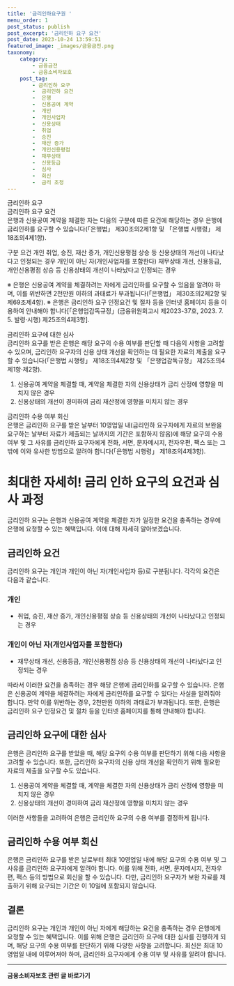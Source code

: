 ```yaml
---
title: '금리인하요구권 '
menu_order: 1
post_status: publish
post_excerpt: '금리인하 요구 요건'
post_date: 2023-10-24 13:59:51
featured_image: _images/금융금전.png
taxonomy:
    category:
        - 금융금전
        - 금융소비자보호
    post_tag:
        - 금리인하 요구
        -  금리인하 요건
        -  은행
        -  신용공여 계약
        -  개인
        -  개인사업자
        -  신용상태
        -  취업
        -  승진
        -  재산 증가
        -  개인신용평점
        -  재무상태
        -  신용등급
        -  심사
        -  회신
        -  금리 조정
---
```



금리인하 요구  
금리인하 요구 요건  
은행과 신용공여 계약을 체결한 자는 다음의 구분에 따른 요건에 해당하는 경우 은행에 금리인하를 요구할 수 있습니다(「은행법」 제30조의2제1항 및 「은행법 시행령」 제18조의4제1항).

구분 요건 
개인 취업, 승진, 재산 증가, 개인신용평점 상승 등 신용상태의 개선이 나타났다고 인정되는 경우 
개인이 아닌 자(개인사업자를 포함한다) 재무상태 개선, 신용등급, 개인신용평점 상승 등 신용상태의 개선이 나타났다고 인정되는 경우  

※ 은행은 신용공여 계약을 체결하려는 자에게 금리인하를 요구할 수 있음을 알려야 하며, 이를 위반하면 2천만원 이하의 과태료가 부과됩니다(「은행법」 제30조의2제2항 및 제69조제4항).
※ 은행은 금리인하 요구 인정요건 및 절차 등을 인터넷 홈페이지 등을 이용하여 안내해야 합니다[「은행업감독규정」(금융위원회고시 제2023-37호, 2023. 7. 5. 발령·시행) 제25조의4제3항].

금리인하 요구에 대한 심사  
금리인하 요구를 받은 은행은 해당 요구의 수용 여부를 판단할 때 다음의 사항을 고려할 수 있으며, 금리인하 요구자의 신용 상태 개선을 확인하는 데 필요한 자료의 제출을 요구할 수 있습니다(「은행법 시행령」 제18조의4제2항 및 「은행업감독규정」 제25조의4제1항·제2항).

1. 신용공여 계약을 체결할 때, 계약을 체결한 자의 신용상태가 금리 산정에 영향을 미치지 않은 경우
2. 신용상태의 개선이 경미하여 금리 재산정에 영향을 미치지 않는 경우

금리인하 수용 여부 회신  
은행은 금리인하 요구를 받은 날부터 10영업일 내(금리인하 요구자에게 자료의 보완을 요구하는 날부터 자료가 제출되는 날까지의 기간은 포함하지 않음)에 해당 요구의 수용 여부 및 그 사유를 금리인하 요구자에게 전화, 서면, 문자메시지, 전자우편, 팩스 또는 그 밖에 이와 유사한 방법으로 알려야 합니다(「은행법 시행령」 제18조의4제3항).


# 최대한 자세히! 금리 인하 요구의 요건과 심사 과정

금리인하 요구는 은행과 신용공여 계약을 체결한 자가 일정한 요건을 충족하는 경우에 은행에 요청할 수 있는 혜택입니다. 이에 대해 자세히 알아보겠습니다.

## 금리인하 요건

금리인하 요구는 개인과 개인이 아닌 자(개인사업자 등)로 구분됩니다. 각각의 요건은 다음과 같습니다.

### 개인

- 취업, 승진, 재산 증가, 개인신용평점 상승 등 신용상태의 개선이 나타났다고 인정되는 경우

### 개인이 아닌 자(개인사업자를 포함한다)

- 재무상태 개선, 신용등급, 개인신용평점 상승 등 신용상태의 개선이 나타났다고 인정되는 경우

따라서 이러한 요건을 충족하는 경우 해당 은행에 금리인하를 요구할 수 있습니다. 은행은 신용공여 계약을 체결하려는 자에게 금리인하를 요구할 수 있다는 사실을 알려줘야 합니다. 만약 이를 위반하는 경우, 2천만원 이하의 과태료가 부과됩니다. 또한, 은행은 금리인하 요구 인정요건 및 절차 등을 인터넷 홈페이지를 통해 안내해야 합니다.

## 금리인하 요구에 대한 심사

은행은 금리인하 요구를 받았을 때, 해당 요구의 수용 여부를 판단하기 위해 다음 사항을 고려할 수 있습니다. 또한, 금리인하 요구자의 신용 상태 개선을 확인하기 위해 필요한 자료의 제출을 요구할 수도 있습니다.

1. 신용공여 계약을 체결할 때, 계약을 체결한 자의 신용상태가 금리 산정에 영향을 미치지 않은 경우
2. 신용상태의 개선이 경미하여 금리 재산정에 영향을 미치지 않는 경우

이러한 사항들을 고려하여 은행은 금리인하 요구의 수용 여부를 결정하게 됩니다.

## 금리인하 수용 여부 회신

은행은 금리인하 요구를 받은 날로부터 최대 10영업일 내에 해당 요구의 수용 여부 및 그 사유를 금리인하 요구자에게 알려야 합니다. 이를 위해 전화, 서면, 문자메시지, 전자우편, 팩스 등의 방법으로 회신을 할 수 있습니다. 다만, 금리인하 요구자가 보완 자료를 제출하기 위해 요구되는 기간은 이 10일에 포함되지 않습니다.

## 결론

금리인하 요구는 개인과 개인이 아닌 자에게 해당하는 요건을 충족하는 경우 은행에게 요청할 수 있는 혜택입니다. 이를 위해 은행은 금리인하 요구에 대한 심사를 진행하게 되며, 해당 요구의 수용 여부를 판단하기 위해 다양한 사항을 고려합니다. 회신은 최대 10영업일 내에 이루어져야 하며, 금리인하 요구자에게 수용 여부 및 사유를 알려야 합니다.
<!-- wp:separator -->
<hr class="wp-block-separator has-alpha-channel-opacity"/>
<!-- /wp:separator -->

<!-- wp:group {"backgroundColor":"base","layout":{"type":"constrained"}} -->
<div class="wp-block-group has-base-background-color has-background"><!-- wp:paragraph {"align":"center","fontSize":"medium"} -->
<p class="has-text-align-center has-large-font-size"><strong>금융소비자보호 관련 글 바로가기</strong></p>
<!-- /wp:paragraph -->


<!-- wp:latest-posts
{"categories":[{"id":12706,"count":19,"description":"","link":"https://uknowlaw.com/category/%ea%b8%88%ec%9c%b5%ec%86%8c%eb%b9%84%ec%9e%90%eb%b3%b4%ed%98%b8/","name":"금융소비자보호","slug":"금융소비자보호","taxonomy":"category","parent":0,"meta":[],"_links":{"self":[{"href":"https://uknowlaw.com/wp-json/wp/v2/categories/12706"}],"collection":[{"href":"https://uknowlaw.com/wp-json/wp/v2/categories"}],"about":[{"href":"https://uknowlaw.com/wp-json/wp/v2/taxonomies/category"}],"wp:post_type":[{"href":"https://uknowlaw.com/wp-json/wp/v2/posts?categories=12706"}],"curies":[{"name":"wp","href":"https://api.w.org/{rel}","templated":true}]}}],"postsToShow":100,"excerptLength":28,"postLayout":"grid","columns":2,"featuredImageAlign":"left","featuredImageSizeSlug":"large","fontSize":18px} /--></div>
<!-- /wp:group -->